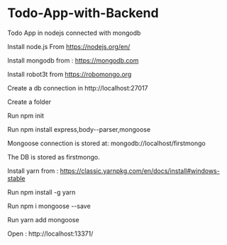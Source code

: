# Todo-App-with-Backend
Todo App in nodejs connected with mongodb 

Install node.js From https://nodejs.org/en/

Install mongodb from : https://mongodb.com

Install robot3t from https://robomongo.org 

Create a db connection in http://localhost:27017

Create a folder 

Run npm init 

Run npm install express,body--parser,mongoose 

Mongoose connection is stored at: mongodb://localhost/firstmongo 

The DB is stored as firstmongo.

Install yarn from : https://classic.yarnpkg.com/en/docs/install#windows-stable 

Run npm install -g yarn

Run npm i mongoose --save

Run yarn add mongoose

Open : http://localhost:13371/ 

